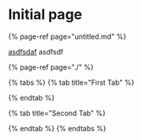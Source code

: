 # Initial page

{% page-ref page="untitled.md" %}

[asdfsdaf](untitled.md) asdfsdf 

{% page-ref page="./" %}

{% tabs %}
{% tab title="First Tab" %}

{% endtab %}

{% tab title="Second Tab" %}

{% endtab %}
{% endtabs %}

